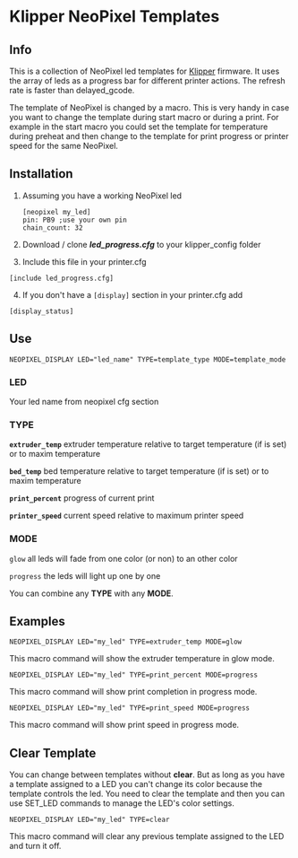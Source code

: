 # Klipper NeoPixel Templates

## Info

This is a collection of NeoPixel led templates for [Klipper](https://github.com/Klipper3d/klipper) firmware. It uses the array of leds as a progress bar for different printer actions. The refresh rate is faster than delayed_gcode.

The template of NeoPixel is changed by a macro. This is very handy in case you want to change the template during start macro or during a print. For example in the start macro you could set the template for temperature during preheat and then change to the template for print progress or printer speed for the same NeoPixel.

## Installation

1. Assuming you have a working NeoPixel led
   
   ```
   [neopixel my_led]
   pin: PB9 ;use your own pin
   chain_count: 32
   ```

2. Download / clone ***led_progress.cfg*** to your klipper_config folder

3. Include this file in your printer.cfg

```
[include led_progress.cfg]
```

4. If you don't have a `[display]` section in your printer.cfg add
```
[display_status]
```

## Use

```
NEOPIXEL_DISPLAY LED="led_name" TYPE=template_type MODE=template_mode
```

### LED

Your led name from neopixel cfg section

### TYPE

**`extruder_temp`**  extruder temperature relative to target temperature (if is set) or to maxim temperature

**`bed_temp`**  bed temperature relative to target temperature (if is set) or to maxim temperature

**`print_percent`** progress of current print

**`printer_speed`** current speed relative to maximum printer speed

### MODE

`glow` all leds will fade from one color (or non) to an other color

`progress` the leds will light up one by one

You can combine any **TYPE** with any **MODE**.

## Examples

```
NEOPIXEL_DISPLAY LED="my_led" TYPE=extruder_temp MODE=glow
```

This macro command will show the extruder temperature in glow mode.

```
NEOPIXEL_DISPLAY LED="my_led" TYPE=print_percent MODE=progress
```

This macro command will show print completion in progress mode. 

```
NEOPIXEL_DISPLAY LED="my_led" TYPE=print_speed MODE=progress
```

This macro command will show print speed in progress mode.

## Clear Template

You can change between templates without **clear**. But as long as you have a template assigned to a LED you can't change its color because the template controls the led. You need to clear the template and then you can use SET_LED commands to manage the LED's color settings.

```
NEOPIXEL_DISPLAY LED="my_led" TYPE=clear
```

This macro command will clear any previous template assigned to the LED and turn it off.

